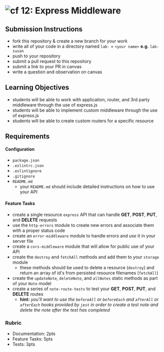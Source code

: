 ![cf](https://i.imgur.com/7v5ASc8.png) 12: Express Middleware
======

## Submission Instructions
  * fork this repository & create a new branch for your work
  * write all of your code in a directory named `lab-` + `<your name>` **e.g.** `lab-susan`
  * push to your repository
  * submit a pull request to this repository
  * submit a link to your PR in canvas
  * write a question and observation on canvas

## Learning Objectives  
* students will be able to work with application, router, and 3rd party middleware through the use of express.js
* students will be able to implement custom middleware through the use of express.js
* students will be able to create custom routers for a specific resource

## Requirements

#### Configuration
* `package.json`
* `.eslintrc.json`
* `.eslintignore`
* `.gitignore`
* `README.md`
  * your `README.md` should include detailed instructions on how to use your API

#### Feature Tasks
* create a single resource `express` API that can handle **GET**, **POST**, **PUT**, and **DELETE** requests
* use the `http-errors` module to create new errors and associate them with a proper status code
* create an `error-middleware` module to handle errors and *use* it in your server file
* create a `cors-middleware` module that will allow for public use of your API
* create the `destroy` and `fetchAll` methods and add them to your `storage` module
  * these methods should be used to delete a resource (`destroy`) and return an array of id's from persisted resource filenames (`fetchAll`)
* create the `updateNote`, `deleteNote`, and `allNotes` static methods as part of your `Note` model
* create a series of `note-route-tests` to test your **GET**, **POST**, **PUT**, and **DELETE** routes
  * **hint:** *you'll want to use the `beforeAll` or `beforeEach` and `afterAll` or `afterEach` hooks provided by `jest` in order to create a test note and delete the note after the test has completed*


### Rubric
* Documentation: 2pts
* Feature Tasks: 5pts
* Tests: 3pts